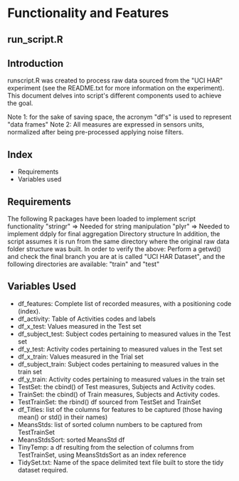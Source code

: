# Functionality and Features

## run_script.R 

## Introduction

runscript.R was created to process raw data sourced from the "UCI HAR" experiment (see the README.txt for more information on the experiment).
This document delves into script's different components used to achieve the goal.

Note 1: for the sake of saving space, the acronym "df's" is used to represent "data frames"
Note 2: All measures are expressed in sensors units, normalized after being pre-processed applying noise filters.

## Index
+ Requirements
+ Variables used


## Requirements
The following R packages have been loaded to implement script functionality
"stringr" => Needed for string manipulation
"plyr" => Needed to implement ddply for final aggregation
Directory structure
In addition, the script assumes it is run from the same directory where the original raw data folder structure was built.
In order to verify the above:
Perform a getwd() and check the final branch you are at is called "UCI HAR Dataset", and the following directories are available: "train" and "test"

## Variables Used

+ df_features: Complete list of recorded measures, with a positioning code (index).
+ df_activity: Table of Activities codes and labels   
+ df_x_test: Values measured in the Test set
+ df_subject_test: Subject codes pertaining to measured values in the Test set
+ df_y_test: Activity  codes pertaining to measured values in the Test set
+ df_x_train: Values measured in the Trial set
+ df_subject_train: Subject codes pertaining to measured values in the train set
+ df_y_train: Activity  codes pertaining to measured values in the train set
+ TestSet: the cbind() of Test measures, Subjects and Activity codes.
+ TrainSet: the cbind() of Train measures, Subjects and Activity codes.
+ TestTrainSet: the rbind() df sourced from TestSet and TrainSet
+ df_Titles: list of the columns for features to be captured (those having mean() or std() in their names)
+ MeansStds: list of sorted column numbers to be captured from TestTrainSet
+ MeansStdsSort: sorted MeansStd df
+ TinyTemp: a df resulting from the selection of columns from TestTrainSet, using MeansStdsSort as an index reference
+ TidySet.txt: Name of the space delimited text file built to store the tidy dataset required.




